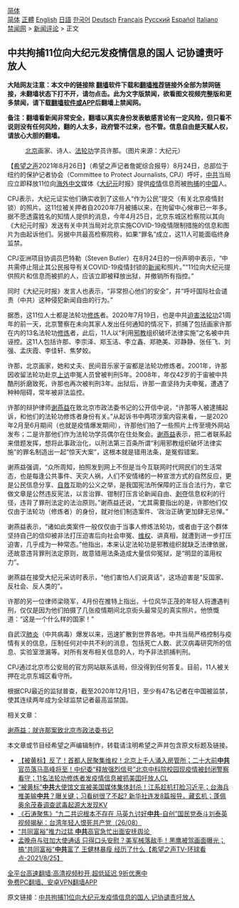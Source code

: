  <!-- 面包屑导航 --> <div class="breadcrumb"><!-- GTranslate: https://gtranslate.io/ -->  <div class="switcher notranslate">  <div class="selected">  <a href="#" onclick="return false;"> 简体</a>  </div>  <div class="option">  <a href="https://www.bannedbook.org" onclick="doGTranslate('zh-CN|zh-CN');jQuery('div.switcher div.selected a').html(jQuery(this).html());return false;" title="简体中文" class="nturl selected"> 简体</a>  <a href="https://www.bannedbook.org/zh-tw/" onclick="doGTranslate('zh-CN|zh-TW');jQuery('div.switcher div.selected a').html(jQuery(this).html());return false;" title="繁體中文" class="nturl"> 正體</a>  <a href="https://www.bannedbook.org/en/" onclick="doGTranslate('zh-CN|en');jQuery('div.switcher div.selected a').html(jQuery(this).html());return false;" title="English" class="nturl"> English</a>  <a href="https://www.bannedbook.org/ja/" onclick="doGTranslate('zh-CN|ja');jQuery('div.switcher div.selected a').html(jQuery(this).html());return false;" title="日本語" class="nturl"> 日語</a>  <a href="https://www.bannedbook.org/ko/" onclick="doGTranslate('zh-CN|ko');jQuery('div.switcher div.selected a').html(jQuery(this).html());return false;" title="한국어" class="nturl"> 한국어</a>  <a href="https://www.bannedbook.org/de/" onclick="doGTranslate('zh-CN|de');jQuery('div.switcher div.selected a').html(jQuery(this).html());return false;" title="Deutsch" class="nturl"> Deutsch</a>  <a href="https://www.bannedbook.org/fr/" onclick="doGTranslate('zh-CN|fr');jQuery('div.switcher div.selected a').html(jQuery(this).html());return false;" title="Français" class="nturl"> Français</a>  <a href="https://www.bannedbook.org/ru/" onclick="doGTranslate('zh-CN|ru');jQuery('div.switcher div.selected a').html(jQuery(this).html());return false;" title="Русский" class="nturl"> Русский</a>  <a href="https://www.bannedbook.org/es/" onclick="doGTranslate('zh-CN|es');jQuery('div.switcher div.selected a').html(jQuery(this).html());return false;" title="Español" class="nturl"> Español</a>  <a href="https://www.bannedbook.org/it/" onclick="doGTranslate('zh-CN|it');jQuery('div.switcher div.selected a').html(jQuery(this).html());return false;" title="Italiano" class="nturl"> Italiano</a>  </div>  </div>      <div class='breadcrumb-sub'><!-- Breadcrumb NavXT 6.3.0 --> <a href="https://www.bannedbook.org/" class="home">禁闻网</a> &gt; <a href="https://www.bannedbook.org/bnews/comments/" class="category">新闻评论</a> &gt; 正文</div></div><h2>中共拘捕11位向大纪元发疫情信息的国人 记协谴责吁放人</h2> <p class="notice"><b>大陆网友注意：本文中的链接除 <a href="https://github.com/bannedbook/fanqiang" >翻墙</a>软件下载和<a href="https://github.com/killgcd/justmysocks/blob/master/README.md">翻墙推荐</a>链接外全部为禁网链接，未翻墙状态下打不开，请勿点击。此为文字版禁闻，欲看图文视频完整版和更多禁闻，请下载<a href="https://github.com/bannedbook/fanqiang">翻墙软件或APP</a>后翻墙上禁闻网。</p><p>备注：翻墙看新闻非常安全，翻墙以真实身份发表敏感言论有一定风险，但只看不说则没有任何风险，翻的人太多，政府管不过来，也不管。信息自由是天赋人权，请放心大胆的翻墙。</b></p>  <div class="entry"> <figure> <p><figcaption><a href="https://www.bannedbook.org/bnews/tag/%e5%8c%97%e4%ba%ac/" class="st_tag internal_tag" rel="tag" title="标签 北京 下的日志">北京</a>画家、诗人、<a href="https://www.bannedbook.org/bnews/tag/%e6%b3%95%e8%bd%ae%e5%8a%9f/" class="st_tag internal_tag" rel="tag" title="标签 法轮功 下的日志">法轮功</a>学员许那。（图片来源：大纪元）</figcaption></figure> <p>【<span class='wp_keywordlink_affiliate'><a href="https://www.soundofhope.org" title="希望之声" target="_blank">希望之声</a></span>2021年8月26日】（希望之声记者詹妮综合报导）8月24日，总部位于纽约的保护记者协会（Committee to Protect Journalists, CPJ）呼吁，<a href="https://www.bannedbook.org/bnews/tag/%e4%b8%ad%e5%85%b1/" class="st_tag internal_tag" rel="tag" title="标签 中共 下的日志">中共</a>当局应立即释放11位向<span class='wp_keywordlink_affiliate'><a href="https://99cn.info/" title="海外中文" target="_blank">海外中文</a></span>媒体《<span class='wp_keywordlink_affiliate'><a href="http://www.epochtimes.com/" title="大纪元" target="_blank">大纪元</a></span>时报》提供<a href="https://www.bannedbook.org/bnews/tag/%E7%96%AB%E6%83%85/" class="st_tag internal_tag" rel="tag" title="标签 疫情 下的日志">疫情</a>信息而被<a href="https://www.bannedbook.org/bnews/tag/%E6%8B%98%E6%8D%95/" class="st_tag internal_tag" rel="tag" title="标签 拘捕 下的日志">拘捕</a>的<span class='wp_keywordlink_affiliate'><a href="https://www.bannedbook.org/" title="中国" target="_blank">中国</a></span>人。</p> <p>CPJ表示，大纪元证实他们确实收到了这些人“作为公民”提交（有关北京疫情封锁）的照片。这11位被关押者自2020年7月被捕以来，在拘留中心候审已一年多。据不愿透露姓名的知情人提供的消息，今年4月25日，北京东城区检察院以其向《大纪元时报》发送有关中共当局对北京实施COVID-19疫情限制措施的信息和图片为由起诉他们。另据中共最高检察院称，如果“罪名”成立，这11人可能面临终身监禁。</p> <p>CPJ亚洲项目协调员巴特勒（Steven Butler）在8月24日的一份声明中表示，“中共需停止阻止其公民报导有关COVID-19疫情封锁的<span class='wp_keywordlink_affiliate'><a href="https://www.bannedbook.org/" title="新闻">新闻</a></span>和照片。”“11位向大纪元提供照片和信息而被抓的人，应该立即被释放出狱，并撤销所有指控。”</p> <p>同时《大纪元时报》发言人也表示，“非常担心他们的安全”，并“呼吁国际社会谴责（中共）这种侵犯新闻自由的行为。”</p>  <p>据悉，这11位人士都是法轮功<span class='wp_keywordlink'><a href="https://www.qi-gong.me/" title="气功修炼网" target="_blank">修炼</a></span>者。2020年7月19日，也是中共<span class='wp_keywordlink'><a href="https://www.bannedbook.org/forum11/topic278.html" title="评江泽民与中共相互利用迫害法轮功" target="_blank">迫害法轮功</a></span>21周年的前一天，北京警察在未向其家人发出任何通知的情况下，抓捕了包括画家许那在内的13名法轮功<a href="https://www.bannedbook.org/bnews/tag/%e4%bf%ae%e7%82%bc/" class="st_tag internal_tag" rel="tag" title="标签 修炼 下的日志">修炼</a>者，此后，11人以“利用<span class='wp_keywordlink'><a href="https://www.bannedbook.org/forum11/topic281.html" title="禁片：评中国共产党的邪教本质" target="_blank">邪教</a></span>组织破坏法律实施”之名被中共诬控。这11人包括许那、李宗泽、郑玉洁、李立鑫、郑艳美、邓静静、张任飞、刘强、孟庆霞、李佳轩、焦梦姣。</p> <p>许那，北京画家，她和丈夫、民间音乐家于宙都是法轮功修炼者。2001年，许那因收留法轮功赴京<span class='wp_keywordlink_affiliate'><a href="https://www.bannedbook.org/bnews/weiquan/" title="上访" target="_blank">上访</a></span>申冤人员曾被判刑5年。2008年，年仅42岁的于宙被中共酷刑折磨致死，许那也再次被判刑3年。出狱后，许那一直坚持为夫申冤，遭遇了种种阻碍，常年被非法监控。</p> <p>许那的辩护律师<span class='wp_keywordlink'><a href="https://www.bannedbook.org/forum16/topic4811.html" title="谢燕益律师简介" target="_blank">谢燕益</a></span>在致北京市政法委书记的公开信中说，“许那等人被逮捕起诉，和他们的法轮功修炼者身份有关。”从起诉书中两项涉案内容来看，一是2020年2月至6月期间（也就是疫情爆发期间），许那他们拍了一些照片上传至境外网站发布；二是许那他们作为法轮功学员偶尔在住处聚会。<a href="https://www.bannedbook.org/bnews/tag/%e8%b0%a2%e7%87%95%e7%9b%8a/" class="st_tag internal_tag" rel="tag" title="标签 谢燕益 下的日志">谢燕益</a>表示，把二者联系起来借题发挥，想将此事政治化，以刑法第三百条所谓“利用邪教组织破坏法律实施”的罪名制造出一起“惊天大案”，这根本就是错用法条，是冤假错案。</p> <p>谢燕益强调，“众所周知，拍照发到网上不但是当今互联网时代网民们的生活常态，也是每逢公共事件、天灾人祸，人们不安情绪的一种宣泄方式的自然反应，更是公民信息分享、<span class='wp_keywordlink'><a href="https://www.bannedbook.org/forum5/topic42.html" title="萨斯、诚信与自救" target="_blank">自救</a></span>互助的公义之举，是我国宪法所保障的正当合法行为，拿它做文章是公然违反宪法，以言治罪、钳制打压言论新闻自由、<span class='wp_keywordlink'><a href="https://www.bannedbook.org/forum2/topic21.html" title="《剥夺》 黄建民 著" target="_blank">剥夺</a></span>信息权利的行径，违背了罪刑法定的法治原则。”谢燕益还说，“尤其需要指出的是，许那他们仅仅由于法轮功（修炼者）的身份，就对他们制造案件、‘政治正确’更加肆无忌惮。”</p>  <p>谢燕益表示，“诸如此类案件一般仅仅由于当事人修炼法轮功，或者由于这个群体坚持自己的信仰被非法打压迫害后向社会申冤、<span class='wp_keywordlink_affiliate'><a href="https://www.bannedbook.org/bnews/weiquan/" title="维权" target="_blank">维权</a></span>、讲真相，就遭到进一步打压迫害，几乎成为一种常态。”他指出，本来认定法轮功是邪教组织就缺乏法律依据，还故意违背罪刑法定原则，故意错用法条造成大量信仰冤狱，是“明显的滥用权力”。</p> <p>谢燕益在接受大纪元采访时表示，“他们害怕人们说真话”，这场迫害是“反国家、反社会、反人类的”。</p> <p>许那的另一位律师梁晓军，4月份在推特上指出，十位风华正茂的年轻人将遭遇判刑，仅仅是因为他们拍摄了几张疫情期间北京街头最常见的真实照片。他愤慨道：“这是一个什么样的国家！”</p> <p>自武汉<a href="https://www.bannedbook.org/bnews/tag/%e8%82%ba%e7%82%8e/" class="st_tag internal_tag" rel="tag" title="标签 肺炎 下的日志">肺炎</a>（中共病毒）爆发以来，迅速扩散到世界各地。中共当局严格控制与疫情有关的信息，压制任何对中共不利的消息，包括死亡人数、武汉病毒研究所的信息、实验室泄漏等。对所有发布相关信息的人，均予非法抓捕判刑。</p>  <p>CPJ通过北京市公安局的官方网站联系该局，但没得到任何答复。目前，11人被关押在北京东城区看守所。</p> <p>根据CPJ最近的监狱普查，截至2020年12月1日，至少有47名记者在中国被监禁，使其连续两年成为全球监禁记者最高监禁国。</p> <p>相关文章：</p> <p><a href="https://www.soundofhope.org/post/539102?lang=b5">谢燕益：就许那案致北京市政法委书记</a></p>  <p>本文章或节目经希望之声编辑制作，转载请注明希望之声并包含原文标题及链接。 </p> <ul class='op-related-articles' title='相关阅读'> <li><a href='https://www.bannedbook.org/bnews/bannedvideo/20210827/1613992.html' target='_blank'>【被黄标】反了！首都人民聚集维权！北京上千人涌入房管所；二十大前<b>中共</b>官员落马高峰将至！中纪委“释放强烈信号”北京中科院校园现疫情被封闭警察看守；11名法轮功修炼者发疫情信息被抓美囯吁放人CL</a></li> <li><a href='https://www.bannedbook.org/bnews/bannedvideo/20210827/1613975.html' target='_blank'>“被黄标”<b>中共</b>大使馆文宣被美国媒体集体封杀！江系趁机打脸习近平；台海兵推美输<b>中共</b>？曝关键；习看树很了不起? 新华社连发8篇报导，藏玄机；蓬佩奥余茂春调查武毒起源大发现KV</a></li> <li><a href='https://www.bannedbook.org/bnews/bannedvideo/20210827/1613952.html' target='_blank'>《石涛聚焦》“九二共识根本不存在 马英九讨好<b>中共</b>-自创”国民党泰斗刘泰英视频揭秘：台湾年轻人恨死共产党（26/08）</a></li> <li><a href='https://www.bannedbook.org/bnews/headline/20210827/1613940.html' target='_blank'>“共同富裕”推力过猛 <b>中共</b>高官急忙出面安抚舆论 </a></li> <li><a href='https://www.bannedbook.org/bnews/comments/20210827/1613932.html' target='_blank'>孟晚舟与驻加大使通话 只得口头安慰？美军械落敌手！黑鹰被驾画面曝光；搞“共同富裕”<b>中共</b>富了 王健林暴瘦 经历了什么【希望之声TV-环球看点-2021/8/25】</a></li> </ul> <p class="texttj"> <a href="https://github.com/bannedbook/fanqiang/wiki/V2ray%E6%9C%BA%E5%9C%BA" target="_blank">全平台高速翻墙:高清视频秒开,超低延迟,9折优惠中</a><br/> <a href="https://github.com/bannedbook/fanqiang/wiki/%E7%A6%81%E9%97%BB%E7%BD%91%E5%AE%89%E5%8D%93%E7%BF%BB%E5%A2%99%E6%96%B0%E9%97%BBAPP" target="_blank">免费PC翻墙、安卓VPN翻墙APP</a></p><p>原文链接：<a class="src_link"  href="https://www.soundofhope.org/post/539180" target="_blank">中共拘捕11位向大纪元发疫情信息的国人 记协谴责吁放人</a></p><a name='sharetosocial'></a>  <div style="margin-bottom:5px;padding-bottom:5px;clear:both"> <div id="archive-pix-1" class="banner-ads"> <!-- AuctionX Display platform tag START --> <div id="26318x728x90x621x_ADSLOT2" clicktrack="%%CLICK_URL_ESC%%"></div> <!-- AuctionX Display platform tag END --> </div> <div id="archive-pix-2" class="banner-ads"> <!-- AuctionX Display platform tag START --> <div id="26315x300x250x621x_ADSLOT2" clicktrack="%%CLICK_URL_ESC%%"></div> <!-- AuctionX Display platform tag END --> </div> </div>  <div id="archive-pix-1" class="banner-ads"> <!-- AuctionX Display platform tag START --> <div id="26318x728x90x621x_ADSLOT3" clicktrack="%%CLICK_URL_ESC%%"></div> <!-- AuctionX Display platform tag END --> </div> </div><!--END ENTRY--> 